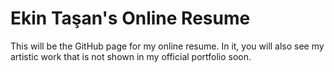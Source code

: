 # Ekin Taşan's Online Resume
This will be the GitHub page for my online resume. In it, you will also see my artistic work that is not shown in my official portfolio soon.

